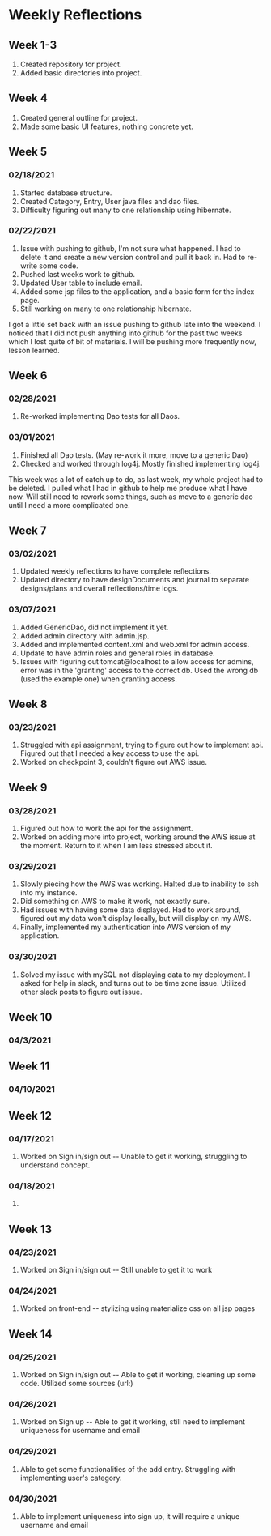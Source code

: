 # Weekly Reflections

## Week 1-3
1. Created repository for project.
1. Added basic directories into project.

## Week 4
1. Created general outline for project. 
1. Made some basic UI features, nothing concrete yet.

## Week 5
### 02/18/2021
1. Started database structure.
1. Created Category, Entry, User java files and dao files.
1. Difficulty figuring out many to one relationship using hibernate.

### 02/22/2021
1. Issue with pushing to github, I'm not sure what happened. I had to delete it and create a new version control and pull it back in. Had to re-write some code.
1. Pushed last weeks work to github.
1. Updated User table to include email.
1. Added some jsp files to the application, and a basic form for the index page.
1. Still working on many to one relationship hibernate.

I got a little set back with an issue pushing to github late into the weekend. I noticed that I did not push anything into
github for the past two weeks which I lost quite of bit of materials. I will be pushing more frequently now, lesson learned.

## Week 6
### 02/28/2021
1. Re-worked implementing Dao tests for all Daos.
   
### 03/01/2021
1. Finished all Dao tests. (May re-work it more, move to a generic Dao)
1. Checked and worked through log4j. Mostly finished implementing log4j.

This week was a lot of catch up to do, as last week, my whole project had to be deleted. I pulled what I had in github to help me produce what I have now.
Will still need to rework some things, such as move to a generic dao until I need a more complicated one.

## Week 7
### 03/02/2021
1. Updated weekly reflections to have complete reflections.
1. Updated directory to have designDocuments and journal to separate designs/plans and overall reflections/time logs.

### 03/07/2021
1. Added GenericDao, did not implement it yet.
1. Added admin directory with admin.jsp.
1. Added and implemented content.xml and web.xml for admin access.
1. Update to have admin roles and general roles in database.
1. Issues with figuring out tomcat@localhost to allow access for admins, error was in the 'granting' access to the correct db.
Used the wrong db (used the example one) when granting access.

## Week 8
### 03/23/2021
1. Struggled with api assignment, trying to figure out how to implement api. Figured out that I needed a key access to use the api.
1. Worked on checkpoint 3, couldn't figure out AWS issue.

## Week 9
### 03/28/2021
1. Figured out how to work the api for the assignment.
1. Worked on adding more into project, working around the AWS issue at the moment. Return to it when I am less stressed about it.

### 03/29/2021
1. Slowly piecing how the AWS was working. Halted due to inability to ssh into my instance.
1. Did something on AWS to make it work, not exactly sure.
1. Had issues with having some data displayed. Had to work around, figured out my data won't display locally, but will display on my AWS.
1. Finally, implemented my authentication into AWS version of my application.

### 03/30/2021
1. Solved my issue with mySQL not displaying data to my deployment. I asked for help in slack, and turns out to be time zone issue. Utilized other slack posts to figure out issue. 


## Week 10
### 04/3/2021

## Week 11
### 04/10/2021

## Week 12
### 04/17/2021
1. Worked on Sign in/sign out -- Unable to get it working, struggling to understand concept.
### 04/18/2021
1. 

## Week 13
### 04/23/2021
1. Worked on Sign in/sign out -- Still unable to get it to work
### 04/24/2021
1. Worked on front-end -- stylizing using materialize css on all jsp pages

## Week 14
### 04/25/2021
1. Worked on Sign in/sign out -- Able to get it working, cleaning up some code. Utilized some sources (url:)
### 04/26/2021
1. Worked on Sign up -- Able to get it working, still need to implement uniqueness for username and email
### 04/29/2021
1. Able to get some functionalities of the add entry. Struggling with implementing user's category.
### 04/30/2021
1. Able to implement uniqueness into sign up, it will require a unique username and email

